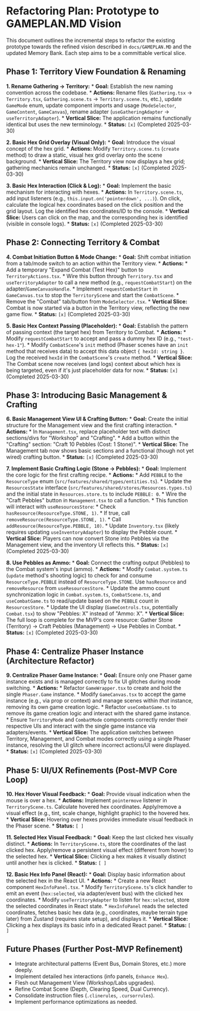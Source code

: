 # Refactoring Plan: Prototype to GAMEPLAN.MD Vision

This document outlines the incremental steps to refactor the existing prototype towards the refined vision described in `docs/GAMEPLAN.MD` and the updated Memory Bank. Each step aims to be a committable vertical slice.

## Phase 1: Territory View Foundation & Renaming

**1. Rename Gathering -> Territory:**
    *   **Goal:** Establish the new naming convention across the codebase.
    *   **Actions:** Rename files (`Gathering.tsx` -> `Territory.tsx`, `Gathering.scene.ts` -> `Territory.scene.ts`, etc.), update `GameMode` enum, update component imports and usage (`ModeSelector`, `GameContent`, `GameCanvas`), rename adapter (`useGatheringAdapter` -> `useTerritoryAdapter`).
    *   **Vertical Slice:** The application remains functionally identical but uses the new terminology.
    *   **Status:** `[x]` (Completed 2025-03-30)

**2. Basic Hex Grid Overlay (Visual Only):**
    *   **Goal:** Introduce the visual concept of the hex grid.
    *   **Actions:** Modify `Territory.scene.ts` (`create` method) to draw a static, visual hex grid overlay onto the scene background.
    *   **Vertical Slice:** The Territory view now displays a hex grid; gathering mechanics remain unchanged.
    *   **Status:** `[x]` (Completed 2025-03-30)

**3. Basic Hex Interaction (Click & Log):**
    *   **Goal:** Implement the basic mechanism for interacting with hexes.
    *   **Actions:** In `Territory.scene.ts`, add input listeners (e.g., `this.input.on('pointerdown', ...)`). On click, calculate the logical hex coordinates based on the click position and the grid layout. Log the identified hex coordinates/ID to the console.
    *   **Vertical Slice:** Users can click on the map, and the corresponding hex is identified (visible in console logs).
    *   **Status:** `[x]` (Completed 2025-03-30)

## Phase 2: Connecting Territory & Combat

**4. Combat Initiation Button & Mode Change:**
    *   **Goal:** Shift combat initiation from a tab/mode switch to an action within the Territory view.
    *   **Actions:**
        *   Add a temporary "Expand Combat (Test Hex)" button to `TerritoryActions.tsx`.
        *   Wire this button through `Territory.tsx` and `useTerritoryAdapter` to call a new method (e.g., `requestCombatStart`) on the adapter/`GameCanvasHandle`.
        *   Implement `requestCombatStart` in `GameCanvas.tsx` to stop the `TerritoryScene` and start the `CombatScene`.
        *   Remove the "Combat" tab/button from `ModeSelector.tsx`.
    *   **Vertical Slice:** Combat is now started via a button in the Territory view, reflecting the new game flow.
    *   **Status:** `[x]` (Completed 2025-03-30)

**5. Basic Hex Context Passing (Placeholder):**
    *   **Goal:** Establish the pattern of passing context (the target hex) from Territory to Combat.
    *   **Actions:**
        *   Modify `requestCombatStart` to accept and pass a dummy hex ID (e.g., `"test-hex-1"`).
        *   Modify `CombatScene`'s `init` method (Phaser scenes have an `init` method that receives data) to accept this data object `{ hexId: string }`. Log the received `hexId` in the `CombatScene`'s `create` method.
    *   **Vertical Slice:** The Combat scene now receives (and logs) context about which hex is being targeted, even if it's just placeholder data for now.
    *   **Status:** `[x]` (Completed 2025-03-30)

## Phase 3: Introducing Basic Management & Crafting

**6. Basic Management View UI & Crafting Button:**
    *   **Goal:** Create the initial structure for the Management view and the first crafting interaction.
    *   **Actions:**
        *   In `Management.tsx`, replace placeholder text with distinct sections/divs for "Workshop" and "Crafting".
        *   Add a button within the "Crafting" section: "Craft 10 Pebbles (Cost: 1 Stone)".
    *   **Vertical Slice:** The Management tab now shows basic sections and a functional (though not yet wired) crafting button.
    *   **Status:** `[x]` (Completed 2025-03-30)

**7. Implement Basic Crafting Logic (Stone -> Pebbles):**
    *   **Goal:** Implement the core logic for the first crafting recipe.
    *   **Actions:**
        *   Add `PEBBLE` to the `ResourceType` enum (`src/features/shared/types/entities.ts`).
        *   Update the `ResourcesState` interface (`src/features/shared/stores/Resources.types.ts`) and the initial state in `Resources.store.ts` to include `PEBBLE: 0`.
        *   Wire the "Craft Pebbles" button in `Management.tsx` to call a function.
        *   This function will interact with `useResourcesStore`:
            *   Check `hasResource(ResourceType.STONE, 1)`.
            *   If true, call `removeResource(ResourceType.STONE, 1)`.
            *   Call `addResource(ResourceType.PEBBLE, 10)`.
        *   Update `Inventory.tsx` (likely requires updating `useInventoryAdapter`) to display the Pebble count.
    *   **Vertical Slice:** Players can now convert Stone into Pebbles via the Management view, and the inventory UI reflects this.
    *   **Status:** `[x]` (Completed 2025-03-30)

**8. Use Pebbles as Ammo:**
    *   **Goal:** Connect the crafting output (Pebbles) to the Combat system's input (ammo).
    *   **Actions:**
        *   Modify `Combat.system.ts` (`update` method's shooting logic) to check for and consume `ResourceType.PEBBLE` instead of `ResourceType.STONE`. Use `hasResource` and `removeResource` from `useResourcesStore`.
        *   Update the ammo count synchronization logic in `Combat.system.ts`, `CombatScene.ts`, and `useCombatGame.ts` to read/update based on the `PEBBLE` count in `ResourcesStore`.
        *   Update the UI display (`GameControls.tsx`, potentially `Combat.tsx`) to show "Pebbles: X" instead of "Ammo: X".
    *   **Vertical Slice:** The full loop is complete for the MVP's core resource: Gather Stone (Territory) -> Craft Pebbles (Management) -> Use Pebbles in Combat.
    *   **Status:** `[x]` (Completed 2025-03-30)

## Phase 4: Centralize Phaser Instance (Architecture Refactor)

**9. Centralize Phaser Game Instance:**
    *   **Goal:** Ensure only one Phaser game instance exists and is managed correctly to fix UI glitches during mode switching.
    *   **Actions:**
        *   Refactor `GameWrapper.tsx` to create and hold the single `Phaser.Game` instance.
        *   Modify `GameCanvas.tsx` to accept the game instance (e.g., via prop or context) and manage scenes within *that* instance, removing its own game creation logic.
        *   Refactor `useCombatGame.ts` to remove its game creation logic and interact with the shared game instance.
        *   Ensure `TerritoryMode` and `CombatMode` components correctly render their respective UIs and interact with the single game instance via adapters/events.
    *   **Vertical Slice:** The application switches between Territory, Management, and Combat modes correctly using a single Phaser instance, resolving the UI glitch where incorrect actions/UI were displayed.
    *   **Status:** `[x]` (Completed 2025-03-30)

## Phase 5: UI/UX Refinements (Post-MVP Core Loop)

**10. Hex Hover Visual Feedback:**
    *   **Goal:** Provide visual indication when the mouse is over a hex.
    *   **Actions:** Implement `pointermove` listener in `TerritoryScene.ts`. Calculate hovered hex coordinates. Apply/remove a visual effect (e.g., tint, scale change, highlight graphic) to the hovered hex.
    *   **Vertical Slice:** Hovering over hexes provides immediate visual feedback in the Phaser scene.
    *   **Status:** `[ ]`

**11. Selected Hex Visual Feedback:**
    *   **Goal:** Keep the last clicked hex visually distinct.
    *   **Actions:** In `TerritoryScene.ts`, store the coordinates of the last clicked hex. Apply/remove a persistent visual effect (different from hover) to the selected hex.
    *   **Vertical Slice:** Clicking a hex makes it visually distinct until another hex is clicked.
    *   **Status:** `[ ]`

**12. Basic Hex Info Panel (React):**
    *   **Goal:** Display basic information about the selected hex in the React UI.
    *   **Actions:**
        *   Create a new React component `HexInfoPanel.tsx`.
        *   Modify `TerritoryScene.ts`'s click handler to emit an event (`hex:selected`, via adapter/event bus) with the clicked hex coordinates.
        *   Modify `useTerritoryAdapter` to listen for `hex:selected`, store the selected coordinates in React state.
        *   `HexInfoPanel` reads the selected coordinates, fetches basic hex data (e.g., coordinates, maybe terrain type later) from Zustand (requires state setup), and displays it.
    *   **Vertical Slice:** Clicking a hex displays its basic info in a dedicated React panel.
    *   **Status:** `[ ]`

## Future Phases (Further Post-MVP Refinement)

*   Integrate architectural patterns (Event Bus, Domain Stores, etc.) more deeply.
*   Implement detailed hex interactions (info panels, `Enhance Hex`).
*   Flesh out Management View (Workshop/Labs upgrades).
*   Refine Combat Scene (Depth, Clearing Speed, Dual Currency).
*   Consolidate instruction files (`.clinerules`, `.cursorrules`).
*   Implement performance optimizations as needed.
